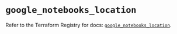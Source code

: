 # `google_notebooks_location`

Refer to the Terraform Registry for docs: [`google_notebooks_location`](https://registry.terraform.io/providers/hashicorp/google-beta/5.12.0/docs/resources/google_notebooks_location).
